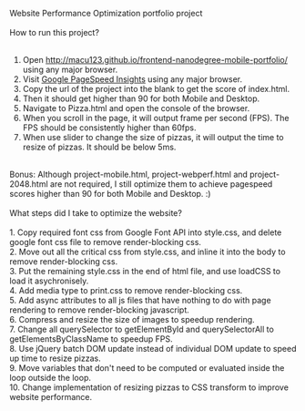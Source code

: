 Website Performance Optimization portfolio project<br>
<br>
How to run this project?<br>
<br>
1. Open http://macu123.github.io/frontend-nanodegree-mobile-portfolio/ using any major browser.<br>
2. Visit <a href="https://developers.google.com/speed/pagespeed/insights">Google PageSpeed Insights</a> using any major browser.<br>
3. Copy the url of the project into the blank to get the score of index.html.<br>
4. Then it should get higher than 90 for both Mobile and Desktop.<br>
5. Navigate to Pizza.html and open the console of the browser.<br>
6. When you scroll in the page, it will output frame per second (FPS). The FPS should be consistently higher than 60fps.<br>
7. When use slider to change the size of pizzas, it will output the time to resize of pizzas. It should be below 5ms.<br>
<br>
Bonus: Although project-mobile.html, project-webperf.html and project-2048.html are not required, I still optimize them to achieve pagespeed scores higher than 90 for both Mobile and Desktop. :)<br>
<br>
What steps did I take to optimize the website?<br>
<br>
1. Copy required font css from Google Font API into style.css, and delete google font css file to remove render-blocking css.<br>
2. Move out all the critical css from style.css, and inline it into the body to remove render-blocking css.<br>
3. Put the remaining style.css in the end of html file, and use loadCSS to load it asychronisely.<br>
4. Add media type to print.css to remove render-blocking css.<br>
5. Add async attributes to all js files that have nothing to do with page rendering to remove render-blocking javascript.<br>
6. Compress and resize the size of images to speedup rendering.<br>
7. Change all querySelector to getElementById and querySelectorAll to getElementsByClassName to speedup FPS.<br>
8. Use jQuery batch DOM update instead of individual DOM update to speed up time to resize pizzas.<br>
9. Move variables that don't need to be computed or evaluated inside the loop outside the loop.<br>
10. Change implementation of resizing pizzas to CSS transform to improve website performance.